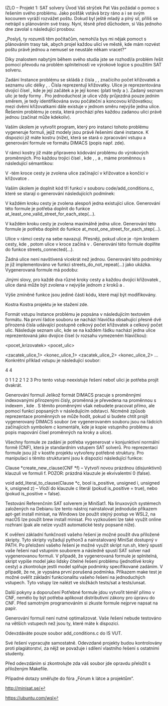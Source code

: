 IZLO – Projekt 1: SAT solvery
Úvod
Váš strýček Pat Vás požádal o pomoc s řešením svého problému. Jako pošťák vstává brzy ráno a i se svým kocourem vyráží rozvážet poštu. Dokud byl ještě mladý a plný sil, příliš se netrápil s plánováním své trasy. Nyní, těsně před důchodem, si Vás jednoho dne zavolal s následující prosbou:

„Poslyš, ty rozumíš těm počítačům, nemohl/a bys mi nějak pomoct s plánováním trasy tak, abych projel každou ulicí ve městě, kde mám rozvést poštu právě jednou a nemusel se neustále někam vracet?“

Díky znalostem nabytým během svého studia jste se rozhodl/a problém řešit pomocí převodu na problém splnitelnosti ve výrokové logice s použitím SAT solveru.

Zadání
Instance problému se skládá z čísla 
, 
, značícího počet křižovatek a seznamu 
 ulic délky 
, 
. Čísla 
 reprezentují křižovatky. Ulice je reprezentována dvojicí čísel 
, kde 
 je její začátek a 
 je její konec (platí tedy 
 a 
). Zadaný seznam ulic je tedy formy 
. Pro jednoduchost je ulice vždy průjezdná pouze jedním směrem, je tedy identifikována svou počáteční a koncovou křižovatkou; mezi dvěmi křižovatkami dále existuje v jednom směru nejvýše jedna ulice.
Řešením problému je cesta, která prochází přes každou zadanou ulici právě jednou (začínat může kdekoliv).

Vaším úkolem je vytvořit program, který pro instanci tohoto problému vygeneruje formuli, jejíž modely jsou právě řešeními dané instance. K dispozici již máte kostru (níže), která se stará o zpracování vstupu a generování formule ve formátu DIMACS (popis např. zde).

V rámci kostry již máte připraveno kódování problému do výrokových proměnných. Pro každou trojici čísel 
, kde 
, 
, a 
, máme proměnnou 
 s následující sémantikou:

 V 
-tém kroce cesty je zvolena ulice začínající v křižovatce 
 a končící v křižovatce 
.

Vaším úkolem je doplnit kód tří funkcí v souboru code/add_conditions.c, které se starají o generování následujících podmínek:

V každém kroku cesty je zvolena alespoň jedna existující ulice. Generování této formule je potřeba doplnit do funkce at_least_one_valid_street_for_each_step(...).

V každém kroku cesty je zvolena maximálně jedna ulice. Generování této formule je potřeba doplnit do funkce at_most_one_street_for_each_step(...).

Ulice v rámci cesty na sebe navazují. Přesněji, pokud ulice 
 je 
-tým krokem cesty, kde 
, potom ulice v kroce 
 začíná v 
. Generování této formule doplňte do funkce streets_connected(...).

Žádná ulice není navštívená vícekrát než jednou. Generování této podmínky je již implementováno ve funkci streets_do_not_repeat(...) jako ukázka. Vygenerovaná formule má podobu:
  
  
  
 
Jinými slovy, pro každé dva různé kroky cesty 
 a každou dvojici křižovatek 
, ulice daná 
 může být zvolena v nejvýše jednom z kroků 
 a 
.

Výše zmíněné funkce jsou jediné části kódu, které mají být modifikovány.

Kostra
Kostra projektu je ke stažení zde.

Formát vstupu
Instance problému je popsána v následujícím textovém formátu. Na první řádce souboru se nachází hlavička obsahující přesně dvě přirozená čísla udávající postupně celkový počet křižovatek a celkový počet ulic. Následuje seznam ulic, kde se na každém řádku nachází jedna ulice reprezentovaná jako dvojice čísel (v rozsahu vymezeném hlavičkou):

<pocet_krizovatek> <pocet_ulic>

<zacatek_ulice_1> <konec_ulice_1>
<zacatek_ulice_2> <konec_ulice_2>
...
Konkrétní příklad vstupu je následující soubor:

4 4

0 1
1 2
2 1
2 3
Pro tento vstup neexistuje řešení neboť ulici 
 je potřeba projít dvakrát.

Generování formulí
Jelikož formát DIMACS pracuje s proměnnými indexovanými přirozenými čísly, proměnná 
 je převedena na proměnnou s indexem 
, kde 
. S těmito proměnnými však nebudete pracovat přímo, ale pomocí funkcí popsaných v následujícím odstavci. Nicméně způsob reprezentace proměnných se může hodit, pokud si budete chtít projít vygenerovaný DIMACS soubor (ve vygenerovaném souboru jsou na řádcích začínajících symbolem c komentáře, kde je kopie vstupního problému a popis mapování čísel proměnných na kroky a ulice).

Všechny formule ze zadání je potřeba vygenerovat v konjunktivní normální formě (CNF), která je standardním vstupem SAT solverů. Pro reprezentaci formule jsou již v kostře projektu vytvořeny potřebné struktury. Pro manipulaci s těmito strukturami jsou k dispozici následující funkce:

Clause *create_new_clause(CNF *f) – Vytvoří novou prázdnou (disjunktivní) klauzuli ve formuli f. POZOR: prázdná klauzule je ekvivalentní 0 (false).

void add_literal_to_clause(Clause *c, bool is_positive, unsigned i, unsigned k, unsigned z) – Vloží do klauzule c literál 
 (pokud is_positive = true), nebo 
 (pokud is_positive = false).

Testování
Referenčním SAT solverem je MiniSat1. Na linuxových systémech založených na Debianu lze tento nástroj nainstalovat jednoduše příkazem apt-get install minisat, na Windows lze použít stejný postup ve WSL2, na macOS lze použít brew install minisat. Pro vyzkoušení lze také využít online rozhraní (pak ale nelze využít automatické testy popsané níže).

K ověření základní funkčnosti vašeho řešení je možné použít dva přiložené skripty. Tyto skripty vyžadují python3 a nainstalovaný MiniSat dostupný v PATH. Po přeložení vašeho řešení je možné využít skript run.sh, který spustí vaše řešení nad vstupním souborem a následně spustí SAT solver nad vygenerovanou formulí. V případě, že vygenerovaná formule je splnitelná, skript vypíše model jako lidsky čitelné řešení problému (jednotlivé kroky cesty) a zkontroluje jestli model splňuje podmínky specifikované zadáním. V případě, že ne, je vypsána první porušená podmínka. Příkazem make test je možné ověřit základní funkcionalitu vašeho řešení na jednoduchých vstupech. Tyto vstupy lze nalézt ve složkách tests/sat a tests/unsat.

Další pokyny a doporučení
Potřebné formule jdou vytvořit téměř přímo v CNF, nemělo by být potřeba aplikovat distributivní zákony pro úpravu do CNF. Před samotným programováním si zkuste formule nejprve napsat na papír.

Generování formulí není nutné optimalizovat. Vaše řešení nebude testováno na větších vstupech než jsou ty, které máte k dispozici.

Odevzdáváte pouze soubor add_conditions.c do IS VUT.

Své řešení vypracujte samostatně. Odevzdané projekty budou kontrolovány proti plagiátorství, za nějž se považuje i sdílení vlastního řešení s ostatními studenty.

Před odevzdáním si zkontrolujte zda váš soubor jde opravdu přeložit s přiloženým Makefile.

Případné dotazy směřujte do fóra „Fórum k látce a projektům“.

http://minisat.se/↩︎

https://ubuntu.com/wsl↩︎
